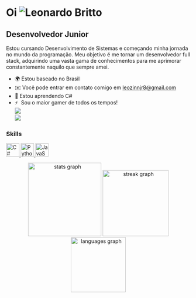 Oi ![Leonardo Britto](https://user-images.githubusercontent.com/18350557/176309783-0785949b-9127-417c-8b55-ab5a4333674e.gif)
=======================================================================================================================================

Desenvolvedor Junior
--------------------

Estou cursando Desenvolvimento de Sistemas e começando minha jornada no mundo da programação. Meu objetivo é me tornar um desenvolvedor full stack, adquirindo uma vasta gama de conhecimentos para me aprimorar constantemente naquilo que sempre amei.

*   🌍 Estou baseado no Brasil
*   ✉️ Você pode entrar em contato comigo em [leozinnjr8@gmail.com](mailto:leozinnjr8@gmail.com)
*   🧠 Estou aprendendo C#
*   ⚡  Sou o maior gamer de todos os tempos!  
    <a href="https://www.github.com/LeonardoDevBa" target="_blank" rel="noreferrer">
    <img src="https://img.shields.io/github/followers/LeonardoDevBa?logo=github&style=for-the-badge&color=3382ed&labelColor=ffffff" /></a>  
    <a href="https://www.twitch.tv/baiano_de_moraes" target="_blank" rel="noreferrer">
    <img src="https://img.shields.io/twitch/status/baiano_de_moraes?logo=twitchsx&style=for-the-badge&color=3382ed&labelColor=ffffff&label=TWITCH+STATUS" /></a>

### Skills 
<p align="left">
    <a href="https://docs.microsoft.com/en-us/dotnet/csharp/" target="_blank" rel="noreferrer">
        <img src="https://raw.githubusercontent.com/danielcranney/readme-generator/main/public/icons/skills/csharp-colored.svg" width="36" height="36" alt="C#" />
    </a>
    <a href="https://www.python.org/" target="_blank" rel="noreferrer">
        <img src="https://raw.githubusercontent.com/danielcranney/readme-generator/main/public/icons/skills/python-colored.svg" width="36" height="36" alt="Python" />
    </a>
    <a href="https://developer.mozilla.org/en-US/docs/Web/JavaScript" target="_blank" rel="noreferrer">
        <img src="https://raw.githubusercontent.com/danielcranney/readme-generator/main/public/icons/skills/javascript-colored.svg" width="36" height="36" alt="JavaScript" />
    </a>
    <!-- Continue adicionando suas skills aqui -->
</p>

<div align="center">
  <img src="https://github-readme-stats.vercel.app/api?username=LeonardoDevBa&hide_title=false&hide_rank=false&show_icons=true&include_all_commits=true&count_private=true&disable_animations=false&theme=default&locale=pt-br&hide_border=false" height="200" alt="stats graph" />
  <img src="https://streak-stats.demolab.com?user=LeonardoDevBa&locale=pt-br&mode=weekly&theme=default&hide_border=true&border_radius=5" height="180" alt="streak graph" />
  <img src="https://github-readme-stats.vercel.app/api/top-langs?username=LeonardoDevBa&locale=pt-br&hide_title=false&layout=compact&card_width=320&langs_count=5&theme=default&hide_border=false" height="150" alt="languages graph" />
</div>
